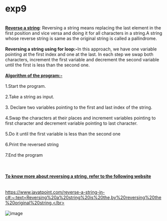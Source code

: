# exp9
<b><br><ins>Reverse a string</b></ins>: Reversing a string means replacing the last element in the first position and vice versa and doing it for all characters in a string.A string whose reverse string is same as the original string is called a pallindrome.</br>
<br> <b>Reversing a string using for loop:-</b>In this approach, we have one variable pointing at the first index and one at the last. In each step we swap both characters, increment the first variable and decrement the second variable until the first is less than the second one.</br>
<br><ins><b>Algorithm of the program:-</b></ins></br>
<br>1.Start the program.</br>
<br>2.Take a string as input.</br>
<br>3. Declare two variables pointing to the first and last index of the string.</br>
<br>4.Swap the characters at their places and increment variables pointing to first character and decrement variable pointing to last character.</br>
<br>5.Do it until the first variable is less than the second one</br>
<br>6.Print the reversed string</br>
<br>7.End the program</br>
<br></br>
<br><b><ins>To know more about reversing a string, refer to the following website</b></ins></br>
<br></br>
https://www.javatpoint.com/reverse-a-string-in-c#:~:text=Reversing%20a%20string%20is%20the,by%20reversing%20the%20original%20string.</br>
<br></br>
![image](https://user-images.githubusercontent.com/125802204/221758009-16609467-69d3-4c58-a969-373a5a657d89.png)
